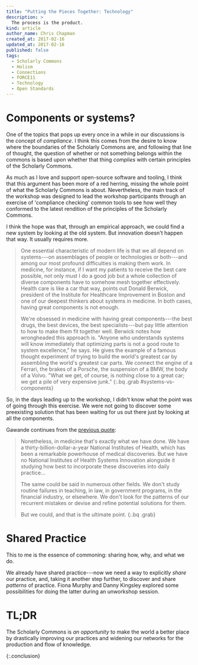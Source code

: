 ```yaml
---
title: "Putting the Pieces Together: Technology"
description: >
  The process is the product.
kind: article
author_name: Chris Chapman
created_at: 2017-02-16
updated_at: 2017-02-16
published: false
tags:
  - Scholarly Commons
  - Holism
  - Connections
  - FORCE11
  - Technology
  - Open Standards
---
```


<!--MORE-->

# Components or systems?

One of the topics that pops up every once in a while in our discussions is the
concept of _compliance_. I think this comes from the desire to know where the
boundaries of the Scholarly Commons are, and following that line of thought,
the question of whether or not something belongs within the commons is based
upon whether that thing _complies_ with certain principles of the Scholarly
Commons.

As much as I love and support open-source software and tooling, I think that
this argument has been more of a red herring, missing the whole point of what
the Scholarly Commons is about. Nevertheless, the main track of the workshop
was designed to lead the workshop participants through an exercise of
'compliance checking' common tools to see how well they conformed to the latest
rendition of the principles of the Scholarly Commons.

I think the hope was that, through an empirical approach, we could find a new
system by looking at the old system. But innovation doesn't happen that way. It
usually requires more.

> One essential characteristic of modern life is that we all depend on
> systems---on assemblages of people or technologies or both---and among our
> most profound difficulties is making them work. In medicine, for instance, if
> I want my patients to receive the best care possible, not only must I do a
> good job but a whole collection of diverse components have to somehow mesh
> together effectively. Health care is like a car that way, points out Donald
> Berwick, president of the Institute for Healthcare Improvement in Boston and
> one of our deepest thinkers about systems in medicine. In both cases, having
> great components is not enough.
>
> We're obsessed in medicine with having great components---the best drugs, the
> best devices, the best specialists---but pay little attention to how to make
> them fit together well. Berwick notes how wrongheaded this approach is.
> "Anyone who understands systems will know immediately that optimizing parts
> is not a good route to system excellence," he says. He gives the example of a
> famous thought experiment of trying to build the world's greatest car by
> assembling the world's greatest car parts. We connect the engine of a
> Ferrari, the brakes of a Porsche, the suspension of a BMW, the body of a
> Volvo. "What we get, of course, is nothing close to a great car; we get a
> pile of very expensive junk."
{:.bq .grab #systems-vs-components}

So, in the days leading up to the workshop, I didn't know what the point was of
going through this exercise. We were not going to discover some preexisting
solution that has been waiting for us out there just by looking at all the
components.

Gawande continues from the [previous quote](#systems-vs-components):

> Nonetheless, in medicine that's exactly what we have done. We have a
> thirty-billion-dollar-a-year National Institutes of Health, which has been a
> remarkable powerhouse of medical discoveries. But we have no National
> Institutes of Health Systems Innovation alongside it studying how best to
> incorporate these discoveries into daily practice...
>
> The same could be said in numerous other fields. We don't study routine
> failures in teaching, in law, in government programs, in the financial
> industry, or elsewhere. We don't look for the patterns of our recurrent
> mistakes or devise and refine potential solutions for them.
>
> But we could, and that is the ultimate point.
{:.bq .grab}

# Shared Practice

This to me is the essence of commoning: sharing how, why, and what we do.

We already have shared practice---now we need a way to explicitly _share_ our
practice, and, taking it another step further, to discover and share _patterns_
of practice. Fiona Murphy and Danny Kingsley explored some possibilities for
doing the latter during an unworkshop session.

# TL;DR

The Scholarly Commons is _an opportunity_ to make the world a better place by
drastically improving our practices and widening our networks for the
production and flow of knowledge.

{:.conclusion}

